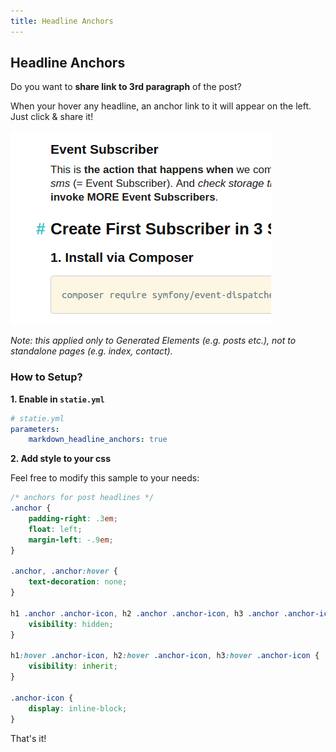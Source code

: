 ```yaml
---
title: Headline Anchors
---
```


## Headline Anchors

Do you want to **share link to 3rd paragraph** of the post?

When your hover any headline, an anchor link to it will appear on the left. Just click & share it!

![Headline Anchors](/data/github-like-headline-anchors.png)

*Note: this applied only to Generated Elements (e.g. posts etc.), not to standalone pages (e.g. index, contact).*

### How to Setup?

**1. Enable in `statie.yml`**

```yaml
# statie.yml
parameters:
    markdown_headline_anchors: true
```

**2. Add style to your css**

Feel free to modify this sample to your needs:

```css
/* anchors for post headlines */
.anchor {
    padding-right: .3em;
    float: left;
    margin-left: -.9em;
}

.anchor, .anchor:hover {
    text-decoration: none;
}

h1 .anchor .anchor-icon, h2 .anchor .anchor-icon, h3 .anchor .anchor-icon {
    visibility: hidden;
}

h1:hover .anchor-icon, h2:hover .anchor-icon, h3:hover .anchor-icon {
    visibility: inherit;
}

.anchor-icon {
    display: inline-block;
}
```

That's it!
